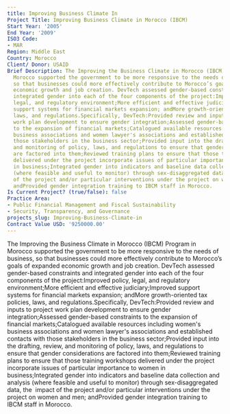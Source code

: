 ```yaml
---
title: Improving Business Climate In
Project Title: Improving Business Climate in Morocco (IBCM)
Start Year: '2005'
End Year: '2009'
ISO3 Code:
- MAR
Region: Middle East
Country: Morocco
Client/ Donor: USAID
Brief Description: The Improving the Business Climate in Morocco (IBCM) Program in
  Morocco supported the government to be more responsive to the needs of business,
  so that businesses could more effectively contribute to Morocco’s goals of expanded
  economic growth and job creation. DevTech assessed gender-based constraints and
  integrated gender into each of the four components of the project:Improved policy,
  legal, and regulatory environment;More efficient and effective judiciary;Improved
  support systems for financial markets expansion; andMore growth-oriented tax policies,
  laws, and regulations.Specifically, DevTech:Provided review and inputs to project
  work plan development to ensure gender integration;Assessed gender-based constraints
  to the expansion of financial markets;Catalogued available resources including women's
  business associations and women lawyer's associations and established contacts with
  those stakeholders in the business sector;Provided input into the drafting, review,
  and monitoring of policy, laws, and regulations to ensure that gender considerations
  are factored into them;Reviewed training plans to ensure that those training workshops
  delivered under the project incorporate issues of particular importance to women
  in business;Integrated gender into indicators and baseline data collection and analysis
  (where feasible and useful to monitor) through sex-disaggregated data, the  impact
  of the project and/or particular interventions under the project on women and men;
  andProvided gender integration training to IBCM staff in Morocco.
Is Current Project? (true/false): false
Practice Area:
- Public Financial Management and Fiscal Sustainability
- Security, Transparency, and Governance
projects_slug: Improving-Business-Climate-in
Contract Value USD: '9250000.00'
---
```


The Improving the Business Climate in Morocco (IBCM) Program in Morocco supported the government to be more responsive to the needs of business, so that businesses could more effectively contribute to Morocco’s goals of expanded economic growth and job creation. DevTech assessed gender-based constraints and integrated gender into each of the four components of the project:Improved policy, legal, and regulatory environment;More efficient and effective judiciary;Improved support systems for financial markets expansion; andMore growth-oriented tax policies, laws, and regulations.Specifically, DevTech:Provided review and inputs to project work plan development to ensure gender integration;Assessed gender-based constraints to the expansion of financial markets;Catalogued available resources including women's business associations and women lawyer's associations and established contacts with those stakeholders in the business sector;Provided input into the drafting, review, and monitoring of policy, laws, and regulations to ensure that gender considerations are factored into them;Reviewed training plans to ensure that those training workshops delivered under the project incorporate issues of particular importance to women in business;Integrated gender into indicators and baseline data collection and analysis (where feasible and useful to monitor) through sex-disaggregated data, the  impact of the project and/or particular interventions under the project on women and men; andProvided gender integration training to IBCM staff in Morocco.